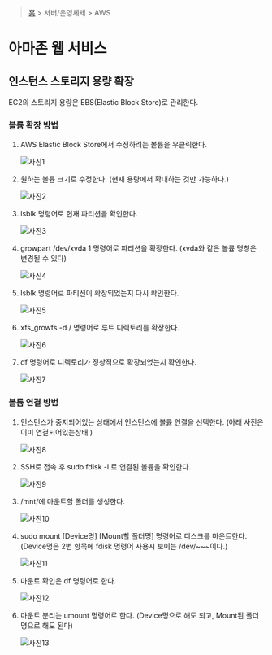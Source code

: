 > [홈](https://github.com/cics-system-team/dev-skills-for-junior-developer) > 서버/운영체제 > AWS

# 아마존 웹 서비스

## 인스턴스 스토리지 용량 확장

EC2의 스토리지 용량은 EBS(Elastic Block Store)로 관리한다.

### 볼륨 확장 방법

1. AWS Elastic Block Store에서 수정하려는 볼륨을 우클릭한다.

   ![사진1](./assets/ebs_1.png)

2. 원하는 볼륨 크기로 수정한다. (현재 용량에서 확대하는 것만 가능하다.)

   ![사진2](./assets/ebs_2.png)

3. lsblk 명령어로 현재 파티션을 확인한다.

   ![사진3](./assets/ebs_3.png)

4. growpart /dev/xvda 1 명령어로 파티션을 확장한다. (xvda와 같은 볼륨 명칭은 변경될 수 있다)

   ![사진4](./assets/ebs_4.png)

5. lsblk 명령어로 파티션이 확장되었는지 다시 확인한다.

   ![사진5](./assets/ebs_5.png)

6. xfs_growfs -d / 명령어로 루트 디렉토리를 확장한다.

   ![사진6](./assets/ebs_6.png)

7. df 명령어로 디렉토리가 정상적으로 확장되었는지 확인한다.

   ![사진7](./assets/ebs_7.png)

### 볼륨 연결 방법

1. 인스턴스가 중지되어있는 상태에서 인스턴스에 볼륨 연결을 선택한다. (아래 사진은 이미 연결되어있는상태.)

   ![사진8](./assets/ebs2_1.png)

2. SSH로 접속 후 sudo fdisk -l 로 연결된 볼륨을 확인한다.

   ![사진9](./assets/ebs2_2.png)

3. /mnt/에 마운트할 폴더를 생성한다.

   ![사진10](./assets/ebs2_3.png)

4. sudo mount [Device명] [Mount할 폴더명] 명령어로 디스크를 마운트한다. (Device명은 2번 항목에 fdisk 명령어 사용시 보이는 /dev/~~~이다.)

   ![사진11](./assets/ebs2_4.png)

5. 마운트 확인은 df 명령어로 한다.

   ![사진12](./assets/ebs2_5.png)

6. 마운트 분리는 umount 명령어로 한다. (Device명으로 해도 되고, Mount된 폴더 명으로 해도 된다)

   ![사진13](./assets/ebs2_6.png)
